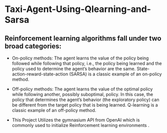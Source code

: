 # Taxi-Agent-Using-Qlearning-and-Sarsa
##  Reinforcement learning algorithms fall under two broad categories:

- On-policy methods: The agent learns the value of the policy being followed while following that policy, i.e., the policy being learned and the policy used to determine the agent’s behavior are the same. State-action-reward-state-action (SARSA) is a classic example of an on-policy method.

- Off-policy methods: The agent learns the value of the optimal policy while following another, possibly suboptimal, policy. In this case, the policy that determines the agent’s behavior (the exploratory policy) can be different from the target policy that is being learned. Q-learning is a classic example of an off-policy method.

- This Project Utilizes the gymnasium API from OpenAI which is commonly used to initialize Reinforcement learning environments .
